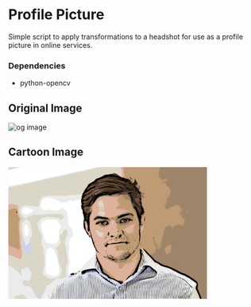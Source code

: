 # Profile Picture 

Simple script to apply transformations to a headshot for use as a profile picture in online services. 

### Dependencies
- python-opencv

## Original Image 
<img src="headshot.png" alt="og image" width="400"/>

## Cartoon Image

<img src="cartoon.png" alt="cartoon image" width="400"/>

